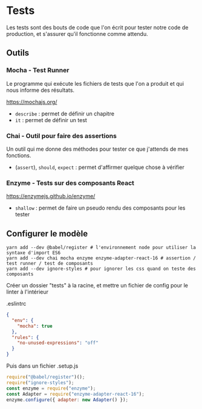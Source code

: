 # Tests

Les tests sont des bouts de code que l'on écrit pour tester notre code de production, et s'assurer qu'il fonctionne comme attendu.

## Outils

### Mocha - Test Runner

Le programme qui exécute les fichiers de tests que l'on a produit et qui nous informe des résultats.

https://mochajs.org/

- `describe` : permet de définir un chapitre
- `it` : permet de définir un test


### Chai - Outil pour faire des assertions

Un outil qui me donne des méthodes pour tester ce que j'attends de mes fonctions.

- (`assert`), `should`, `expect` : permet d'affirmer quelque chose à vérifier


### Enzyme - Tests sur des composants React

https://enzymejs.github.io/enzyme/

- `shallow` : permet de faire un pseudo rendu des composants pour les tester


## Configurer le modèle

```
yarn add --dev @babel/register # l'environnement node pour utiliser la syntaxe d'import ES6 
yarn add --dev chai mocha enzyme enzyme-adapter-react-16 # assertion / test runner / test de composants
yarn add --dev ignore-styles # pour ignorer les css quand on teste des composants
```

Créer un dossier "tests" à la racine, et mettre un fichier de config pour le linter à l'intérieur

.eslintrc 

```json
{
  "env": {
    "mocha": true
  },
  "rules": {
    "no-unused-expressions": "off"
  }
}
```

Puis dans un fichier .setup.js
```javascript
require("@babel/register")();
require("ignore-styles");
const enzyme = require("enzyme");
const Adapter = require("enzyme-adapter-react-16");
enzyme.configure({ adapter: new Adapter() });
```